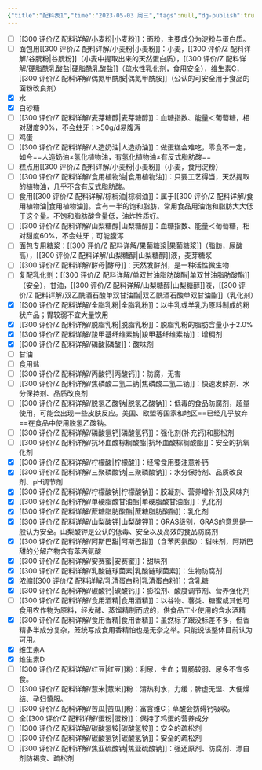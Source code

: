 ```yaml
---
{"title":"配料表1","time":"2023-05-03 周三","tags":null,"dg-publish":true,"permalink":"/300 评价/Z 配料详解/配料表存档/配料表1/","dgPassFrontmatter":true,"created":"2024-01-25T18:45:04.000+08:00","updated":"2024-01-25T18:45:04.000+08:00"}
---
```



- [ ] [[300 评价/Z 配料详解/小麦粉\|小麦粉]]：面粉，主要成分为淀粉与蛋白质。
- [ ] 面包用[[300 评价/Z 配料详解/小麦粉\|小麦粉]]：小麦，[[300 评价/Z 配料详解/谷朊粉\|谷朊粉]]（小麦中提取出来的天然蛋白质），[[300 评价/Z 配料详解/硬脂酰乳酸盐\|硬脂酰乳酸盐]]（疏水性乳化剂，食用安全），维生素C，[[300 评价/Z 配料详解/偶氮甲酰胺\|偶氮甲酰胺]]（公认的可安全用于食品的面粉改良剂）
- [x] 水
- [x] 白砂糖
- [ ] [[300 评价/Z 配料详解/麦芽糖醇\|麦芽糖醇]]：血糖指数、能量＜葡萄糖，相对甜度90%，不会蛀牙；>50g/d易腹泻
- [ ] 鸡蛋
- [ ] [[300 评价/Z 配料详解/人造奶油\|人造奶油]]：做蛋糕会难吃，零食不一定，如今==人造奶油≠氢化植物油，有氢化植物油≠有反式脂肪酸==
- [ ] 糕点用[[300 评价/Z 配料详解/小麦粉\|小麦粉]]（小麦，食用淀粉）
- [ ] [[300 评价/Z 配料详解/食用植物油\|食用植物油]]：只要工艺得当，天然提取的植物油，几乎不含有反式脂肪酸。
- [ ] 食用[[300 评价/Z 配料详解/棕榈油\|棕榈油]]：属于[[300 评价/Z 配料详解/食用植物油\|食用植物油]]。含有一半的饱和脂肪，常用食品用油饱和脂肪大大低于这个量。不饱和脂肪酸含量低，油炸性质好。
- [ ] [[300 评价/Z 配料详解/山梨糖醇\|山梨糖醇]]：血糖指数、能量＜葡萄糖，相对甜度60%，不会蛀牙；可能腹泻
- [ ] 面包专用糖浆：[[300 评价/Z 配料详解/果葡糖浆\|果葡糖浆]]（脂肪，尿酸高），[[300 评价/Z 配料详解/山梨糖醇\|山梨糖醇]]液，麦芽糖浆
- [ ] [[300 评价/Z 配料详解/酵母\|酵母]]：天然发酵剂，是一种活性微生物
- [ ] 复配乳化剂：[[300 评价/Z 配料详解/单双甘油脂肪酸酯\|单双甘油脂肪酸酯]]（安全），甘油，[[300 评价/Z 配料详解/山梨糖醇\|山梨糖醇]]液，[[300 评价/Z 配料详解/双乙酰酒石酸单双甘油酯\|双乙酰酒石酸单双甘油酯]]（乳化剂）
- [x] [[300 评价/Z 配料详解/全脂乳粉\|全脂乳粉]]：以牛乳或羊乳为原料制成的粉状产品；胃较弱不宜大量饮用
- [x] [[300 评价/Z 配料详解/脱脂乳粉\|脱脂乳粉]]：脱脂乳粉的脂肪含量小于2.0%
- [x] [[300 评价/Z 配料详解/羧甲基纤维素钠\|羧甲基纤维素钠]]：增稠剂
- [x] [[300 评价/Z 配料详解/磷酸\|磷酸]]：酸味剂
- [ ] 甘油
- [ ] 食用盐
- [ ] [[300 评价/Z 配料详解/丙酸钙\|丙酸钙]]：防腐，无害
- [ ] [[300 评价/Z 配料详解/焦磷酸二氢二钠\|焦磷酸二氢二钠]]：快速发酵剂、水分保持剂、品质改良剂
- [ ] [[300 评价/Z 配料详解/脱氢乙酸钠\|脱氢乙酸钠]]：低毒的食品防腐剂，超量使用，可能会出现一些皮肤反应。美国、欧盟等国家和地区==已经几乎放弃==在食品中使用脱氢乙酸钠。
- [ ] [[300 评价/Z 配料详解/磷酸氢钙\|磷酸氢钙]]：强化剂(补充钙)和膨松剂
- [ ] [[300 评价/Z 配料详解/抗坏血酸棕榈酸酯\|抗坏血酸棕榈酸酯]]：安全的抗氧化剂
- [x] [[300 评价/Z 配料详解/柠檬酸\|柠檬酸]]：经常食用要注意补钙
- [x] [[300 评价/Z 配料详解/三聚磷酸钠\|三聚磷酸钠]]：水分保持剂、品质改良剂、pH调节剂
- [x] [[300 评价/Z 配料详解/柠檬酸钠\|柠檬酸钠]]：胶凝剂、营养增补剂及风味剂
- [x] [[300 评价/Z 配料详解/单硬脂酸甘油酯\|单硬脂酸甘油酯]]：乳化剂
- [x] [[300 评价/Z 配料详解/蔗糖脂肪酸酯\|蔗糖脂肪酸酯]]：乳化剂
- [x] [[300 评价/Z 配料详解/山梨酸钾\|山梨酸钾]]：GRAS级别，GRAS的意思是一般认为安全。山梨酸钾是公认的低毒、安全以及高效的食品防腐剂
- [x] [[300 评价/Z 配料详解/阿斯巴甜\|阿斯巴甜]]（含苯丙氨酸）：甜味剂，阿斯巴甜的分解产物含有苯丙氨酸
- [x] [[300 评价/Z 配料详解/安赛蜜\|安赛蜜]]：甜味剂
- [x] [[300 评价/Z 配料详解/乳酸链球菌素\|乳酸链球菌素]]：生物防腐剂
- [x] 浓缩[[300 评价/Z 配料详解/乳清蛋白粉\|乳清蛋白粉]]：含乳糖
- [x] [[300 评价/Z 配料详解/碳酸钙\|碳酸钙]]：膨松剂、酸度调节剂、营养强化剂
- [ ] [[300 评价/Z 配料详解/食用酒精\|食用酒精]]：以谷物、薯类、糖蜜或其他可食用农作物为原料，经发酵、蒸馏精制而成的，供食品工业使用的含水酒精
- [x] [[300 评价/Z 配料详解/食用香精\|食用香精]]：虽然标了跟没标差不多，但香精多半成分复杂，笼统写成食用香精怕也是无奈之举。只能说该整体目前认为可用。
- [x] 维生素A
- [x] 维生素D
- [ ] [[300 评价/Z 配料详解/红豆\|红豆]]粉：利尿，生血；胃肠较弱、尿多不宜多食。
- [ ] [[300 评价/Z 配料详解/薏米\|薏米]]粉：清热利水，力缓；脾虚无湿、大便燥结、孕妇慎服。
- [ ] [[300 评价/Z 配料详解/苦瓜\|苦瓜]]粉：富含维C；草酸会妨碍钙吸收。
- [ ] 全[[300 评价/Z 配料详解/蛋粉\|蛋粉]]：保持了鸡蛋的营养成分
- [ ] [[300 评价/Z 配料详解/碳酸氢铵\|碳酸氢铵]]：安全的疏松剂
- [ ] [[300 评价/Z 配料详解/碳酸氢钠\|碳酸氢钠]]：安全的疏松剂
- [ ] [[300 评价/Z 配料详解/焦亚硫酸钠\|焦亚硫酸钠]]：强还原剂、防腐剂、漂白剂防褐变、疏松剂